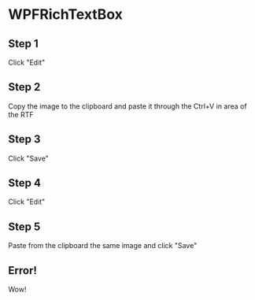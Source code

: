 # WPFRichTextBox

## Step 1

Click "Edit"

## Step 2

Copy the image to the clipboard and paste it through the Ctrl+V in area of the RTF

## Step 3

Click "Save"

## Step 4

Click "Edit"

## Step 5

Paste from the clipboard the same image and click "Save"

## Error!

Wow!